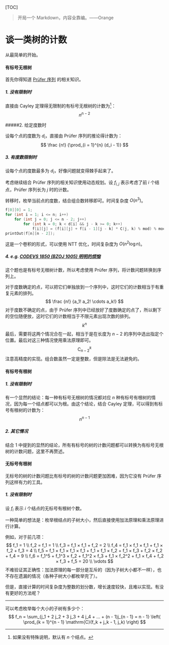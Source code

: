 [TOC]

> 开局一个 Markdown，内容全靠编。——Orange

# 谈一类树的计数

从最简单的开始。

#### 有标号无根树

首先你得知道 [Prüfer 序列]() 的相关知识。

##### 1. 没有限制时

直接由 Cayley 定理得无限制的有标号无根树的计数为[^n]：
$$
n^{n - 2}
$$

[^n]: 如果没有特殊说明，默认有 $n$ 个结点。

#####2. 给定度数时

设每个点的度数为 $d_i$，直接由 Prüfer 序列的推论得计数为：
$$
\frac {n!} {\prod_{i = 1}^{n} (d_i - 1)}
$$

##### 3. 有度数限制时

设每个点的度数最多为 $d_i$，好像问题就变得棘手起来了。

考虑继续结合 Prüfer 序列的相关知识使用动态规划。设 $f_{i, j}$ 表示考虑了前 $i$ 个结点，Prüfer 序列长为 $j$ 时的计数。

转移时，枚举当前点的度数，结合组合数转移即可。时间复杂度 $O(n^3)$。

```c++
f[0][0] = 1;
for (int i = 1; i <= n; i++)
    for (int j = 0; j <= n - 2; j++)
        for (int k = 0; k < d[i] && j - k >= 0; k++)
            f[i][j] = (f[i][j] + f[i - 1][j - k] * C(j, k) % mod) % mod;
printOut(f[n][n - 2]);
```

这是一个卷积的形式，可以使用 NTT 优化，时间复杂度为 $O(n^2 \log n)$。

##### 4. e.g. [CODEVS 1850 (BZOJ 1005) 明明的烦恼](http://www.codevs.cn/problem/1850)

这个题也是有标号无根树计数，所以考虑使用 Prüfer 序列，将计数问题转换到序列上。

对于度数确定的点，可以把它们单独放到一个序列中，这时它们的计数相当于有重复元素的排列。
$$
\frac {n!} {a_1! a_2! \cdots a_k!}
$$
对于度数不确定的点，由于 Prüfer 序列中已经放好了度数确定的点了，所以剩下的空位随便放，这时它们的计数相当于不限元素出现次数的排列。
$$
k^n
$$
最后，需要将这两个情况合在一起，相当于是在长度为 $n - 2$ 的序列中选出指定个位置。最后对这三种情况使用乘法原理即可。
$$
\mathrm C_{n - 2}^{k}
$$
注意高精度的实现。组合数虽然一定是整数，但是除法是无法避免的。

#### 有标号有根树

##### 1. 没有限制时

有一个显然的结论：每一种有标号无根树的情况都对应 $n$ 种有标号有根树的情况，因为每一个结点都可以为根。由这个结论，结合 Cayley 定理，可以得到有标号有根树的计数为：
$$
n^{n - 1}
$$

##### 2. 其它情况

结合 1 中提到的显然的结论，所有有标号的树的计数问题都可以转换为有标号无根树的计数问题，这里不再赘述。

#### 无标号有根树

无标号的树的计数问题比有标号的树的计数问题更加困难，因为它没有 Prüfer 序列这样有力的工具。

##### 1. 没有限制时

设 $f_i$ 表示 $i$ 个结点的无标号有根树个数。

一种简单的想法是：枚举根结点的子树大小，然后直接使用加法原理和乘法原理进行计算。

例如，对于前几项：
$$
f_1 = 1
\\
f_2 = f_1 = 1
\\
f_3 = f_1 × f_1 + f_2 = 2
\\
f_4 = f_1 × f_1 × f_1 + f_1 × f_2 + f_3 = 4
\\
f_5 = f_1 × f_1 × f_1 × f_1 + f_1 × f_1 × f_2  + f_1 × f_3 + f_2 × f_2 + f_4 = 9
\\
f_6 = f_1^5 + f_1^3 × f_2 + f_1^2 × f_3 + f_1 × f_2^2 + f_1 × f_4 + f_2 × f_3 + f_5 = 20
\\
\vdots
$$
不难验证其正确性：加法原理的每一部分是互斥的（因为子树大小都不一样），也不存在遗漏的情况（各种子树大小都枚举完了）。

但是，直接计算的时间复杂度为整数的划分数，增长速度较快，且难以实现。有没有更好的方法呢？

------

可以考虑枚举每个大小的子树有多少个：
$$
f_n = \sum_{j_1 + 2 j_2 + 3 j_3 + 4 j_4 + ... + (n - 1)j_{n - 1} = n - 1}
\left(
\prod_{k = 1}^{n - 1}
\mathrm{C}(f_k + j_k - 1, j_k)
\right)
$$
